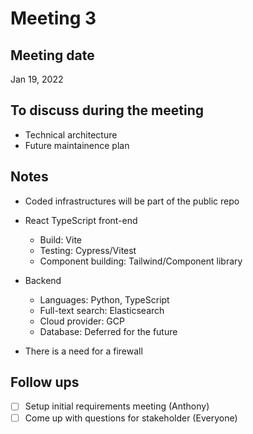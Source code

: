 # Meeting 3

## Meeting date

Jan 19, 2022

## To discuss during the meeting

- Technical architecture
- Future maintainence plan

## Notes

- Coded infrastructures will be part of the public repo
- React TypeScript front-end
  - Build:   Vite
  - Testing: Cypress/Vitest
  - Component building: Tailwind/Component library
- Backend 
  - Languages: Python, TypeScript
  - Full-text search: Elasticsearch
  - Cloud provider: GCP
  - Database: Deferred for the future

- There is a need for a firewall

## Follow ups

- [ ] Setup initial requirements meeting (Anthony)
- [ ] Come up with questions for stakeholder (Everyone)